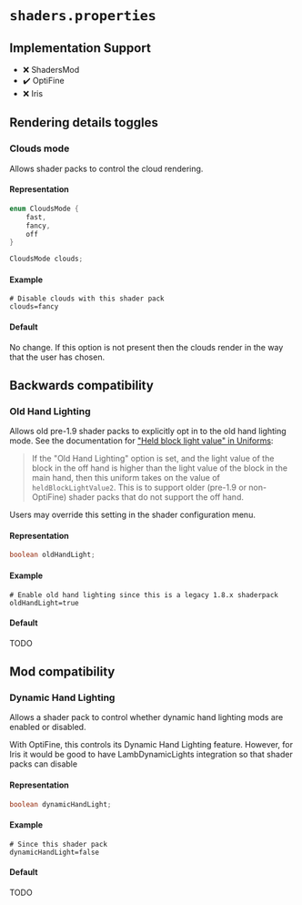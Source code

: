 # `shaders.properties`

## Implementation Support

* ❌ ShadersMod
* ✔️ OptiFine
* ❌ Iris

## Rendering details toggles

### Clouds mode

Allows shader packs to control the cloud rendering.

#### Representation

```java
enum CloudsMode {
	fast,
	fancy,
	off
}

CloudsMode clouds;
```

#### Example

```
# Disable clouds with this shader pack
clouds=fancy
```

#### Default

No change. If this option is not present then the clouds render in the way that the user has chosen.


## Backwards compatibility

### Old Hand Lighting

Allows old pre-1.9 shader packs to explicitly opt in to the old hand lighting mode. See the documentation for ["Held block light value" in Uniforms](../uniforms.md#held-block-light-value):

> If the "Old Hand Lighting" option is set, and the light value of the block in the off hand is higher than the light value of the block in the main hand, then this uniform takes on the value of `heldBlockLightValue2`. This is to support older (pre-1.9 or non-OptiFine) shader packs that do not support the off hand.

Users may override this setting in the shader configuration menu.

#### Representation

```java
boolean oldHandLight;
```


#### Example

```
# Enable old hand lighting since this is a legacy 1.8.x shaderpack
oldHandLight=true
```


#### Default

TODO


## Mod compatibility

### Dynamic Hand Lighting

Allows a shader pack to control whether dynamic hand lighting mods are enabled or disabled.

With OptiFine, this controls its Dynamic Hand Lighting feature. However, for Iris it would be good to have LambDynamicLights integration so that shader packs can disable 

#### Representation

```java
boolean dynamicHandLight;
```


#### Example

```
# Since this shader pack 
dynamicHandLight=false
```


#### Default

TODO
